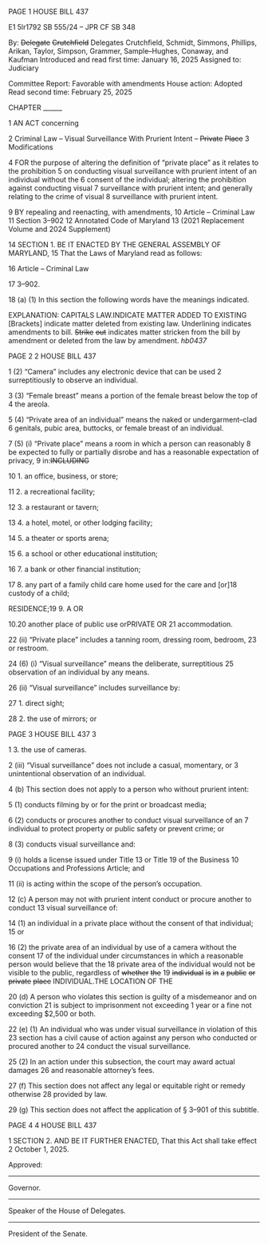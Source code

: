 PAGE 1
HOUSE BILL 437

E1 5lr1792
SB 555/24 – JPR CF SB 348

By: ~~Delegate~~ ~~Crutchfield~~ Delegates Crutchfield, Schmidt, Simmons, Phillips,
Arikan, Taylor, Simpson, Grammer, Sample–Hughes, Conaway, and
Kaufman
Introduced and read first time: January 16, 2025
Assigned to: Judiciary

Committee Report: Favorable with amendments
House action: Adopted
Read second time: February 25, 2025

CHAPTER ______

1 AN ACT concerning

2 Criminal Law – Visual Surveillance With Prurient Intent – ~~Private~~ ~~Place~~
3 Modifications

4 FOR the purpose of altering the definition of “private place” as it relates to the prohibition
5 on conducting visual surveillance with prurient intent of an individual without the
6 consent of the individual; altering the prohibition against conducting visual
7 surveillance with prurient intent; and generally relating to the crime of visual
8 surveillance with prurient intent.

9 BY repealing and reenacting, with amendments,
10 Article – Criminal Law
11 Section 3–902
12 Annotated Code of Maryland
13 (2021 Replacement Volume and 2024 Supplement)

14 SECTION 1. BE IT ENACTED BY THE GENERAL ASSEMBLY OF MARYLAND,
15 That the Laws of Maryland read as follows:

16 Article – Criminal Law

17 3–902.

18 (a) (1) In this section the following words have the meanings indicated.

EXPLANATION: CAPITALS LAW.INDICATE MATTER ADDED TO EXISTING
[Brackets] indicate matter deleted from existing law.
Underlining indicates amendments to bill.
~~Strike~~ ~~out~~ indicates matter stricken from the bill by amendment or deleted from the law by
amendment. *hb0437*

PAGE 2
2 HOUSE BILL 437

1 (2) “Camera” includes any electronic device that can be used
2 surreptitiously to observe an individual.

3 (3) “Female breast” means a portion of the female breast below the top of
4 the areola.

5 (4) “Private area of an individual” means the naked or undergarment–clad
6 genitals, pubic area, buttocks, or female breast of an individual.

7 (5) (i) “Private place” means a room in which a person can reasonably
8 be expected to fully or partially disrobe and has a reasonable expectation of privacy,
9 in:~~INCLUDING~~

10 1. an office, business, or store;

11 2. a recreational facility;

12 3. a restaurant or tavern;

13 4. a hotel, motel, or other lodging facility;

14 5. a theater or sports arena;

15 6. a school or other educational institution;

16 7. a bank or other financial institution;

17 8. any part of a family child care home used for the care and
[or]18 custody of a child;

RESIDENCE;19 9. A OR

10.20 another place of public use orPRIVATE OR
21 accommodation.

22 (ii) “Private place” includes a tanning room, dressing room, bedroom,
23 or restroom.

24 (6) (i) “Visual surveillance” means the deliberate, surreptitious
25 observation of an individual by any means.

26 (ii) “Visual surveillance” includes surveillance by:

27 1. direct sight;

28 2. the use of mirrors; or

PAGE 3
HOUSE BILL 437 3

1 3. the use of cameras.

2 (iii) “Visual surveillance” does not include a casual, momentary, or
3 unintentional observation of an individual.

4 (b) This section does not apply to a person who without prurient intent:

5 (1) conducts filming by or for the print or broadcast media;

6 (2) conducts or procures another to conduct visual surveillance of an
7 individual to protect property or public safety or prevent crime; or

8 (3) conducts visual surveillance and:

9 (i) holds a license issued under Title 13 or Title 19 of the Business
10 Occupations and Professions Article; and

11 (ii) is acting within the scope of the person’s occupation.

12 (c) A person may not with prurient intent conduct or procure another to conduct
13 visual surveillance of:

14 (1) an individual in a private place without the consent of that individual;
15 or

16 (2) the private area of an individual by use of a camera without the consent
17 of the individual under circumstances in which a reasonable person would believe that the
18 private area of the individual would not be visible to the public, regardless of ~~whether~~ ~~the~~
19 ~~individual~~ ~~is~~ ~~in~~ ~~a~~ ~~public~~ ~~or~~ ~~private~~ ~~place~~ INDIVIDUAL.THE LOCATION OF THE

20 (d) A person who violates this section is guilty of a misdemeanor and on conviction
21 is subject to imprisonment not exceeding 1 year or a fine not exceeding $2,500 or both.

22 (e) (1) An individual who was under visual surveillance in violation of this
23 section has a civil cause of action against any person who conducted or procured another to
24 conduct the visual surveillance.

25 (2) In an action under this subsection, the court may award actual damages
26 and reasonable attorney’s fees.

27 (f) This section does not affect any legal or equitable right or remedy otherwise
28 provided by law.

29 (g) This section does not affect the application of § 3–901 of this subtitle.

PAGE 4
4 HOUSE BILL 437

1 SECTION 2. AND BE IT FURTHER ENACTED, That this Act shall take effect
2 October 1, 2025.

Approved:

________________________________________________________________________________
Governor.

________________________________________________________________________________
Speaker of the House of Delegates.

________________________________________________________________________________
President of the Senate.